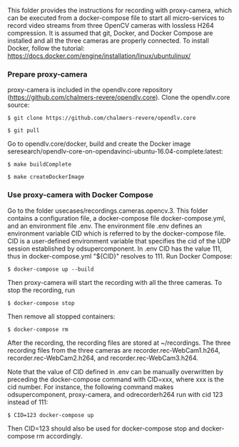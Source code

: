 This folder provides the instructions for recording with proxy-camera, which can be executed from a docker-compose file to start all micro-services to record video streams from three OpenCV cameras with lossless H264 compression. It is assumed that git, Docker, and Docker Compose are installed and all the three cameras are properly connected. To install Docker, follow the tutorial: https://docs.docker.com/engine/installation/linux/ubuntulinux/
    
### Prepare proxy-camera

proxy-camera is included in the opendlv.core repository (https://github.com/chalmers-revere/opendlv.core). Clone the opendlv.core source:

    $ git clone https://github.com/chalmers-revere/opendlv.core
    
    $ git pull
    
Go to opendlv.core/docker, build and create the Docker image seresearch/opendlv-core-on-opendavinci-ubuntu-16.04-complete:latest:

    $ make buildComplete
    
    $ make createDockerImage
    
### Use proxy-camera with Docker Compose

Go to the folder usecases/recordings.cameras.opencv.3. This folder contains a configuration file, a docker-compose file docker-compose.yml, and an environment file .env. The environment file .env defines an environment variable CID which is referred to by the docker-compose file. CID is a user-defined environment variable that specifies the cid of the UDP session established by odsupercomponent. In .env CID has the value 111, thus in docker-compose.yml "${CID}" resolves to 111.  Run Docker Compose:
    
    $ docker-compose up --build

Then proxy-camera will start the recording with all the three cameras. To stop the recording, run

    $ docker-compose stop
    
Then remove all stopped containers:

    $ docker-compose rm

After the recording, the recording files are stored at ~/recordings. The three recording files from the three cameras are recorder.rec-WebCam1.h264, recorder.rec-WebCam2.h264, and recorder.rec-WebCam3.h264.

Note that the value of CID defined in .env can be manually overwritten by preceding the docker-compose command with CID=xxx, where xxx is the cid number. For instance, the following command makes odsupercomponent, proxy-camera, and odrecorderh264 run with cid 123 instead of 111:

    $ CID=123 docker-compose up
    
Then CID=123 should also be used for docker-compose stop and docker-compose rm accordingly.

